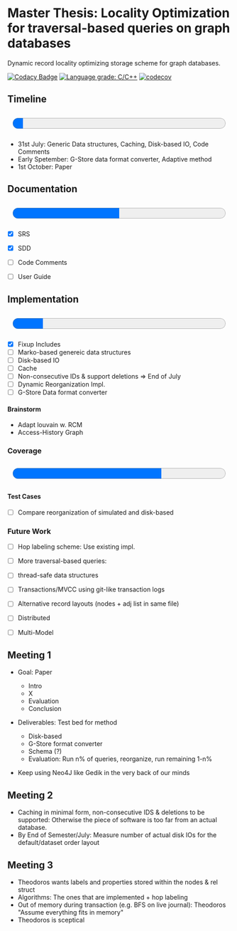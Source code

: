 # Master Thesis:  Locality Optimization for traversal-based queries on graph databases

Dynamic record locality optimizing storage scheme for graph databases.  

[![Codacy Badge](https://app.codacy.com/project/badge/Grade/db98dfa832514fecb1829fd2aab68728)](https://www.codacy.com/gh/SomeUserName1/master/dashboard?utm_source=github.com&amp;utm_medium=referral&amp;utm_content=SomeUserName1/master&amp;utm_campaign=Badge_Grade)  [![Language grade: C/C++](https://img.shields.io/lgtm/grade/cpp/g/SomeUserName1/master.svg?logo=lgtm&logoWidth=18)](https://lgtm.com/projects/g/SomeUserName1/master/context:cpp) [![codecov](https://codecov.io/gh/SomeUserName1/master/branch/main/graph/badge.svg?token=EHBWYZ8HYP)](https://codecov.io/gh/SomeUserName1/master)  

## Timeline  
<p style="text-align: center;"><font size="20"><progress id="time" value="3" max="62"></progress></font></p>

- 31st July: Generic Data structures, Caching, Disk-based IO, Code Comments  
- Early Spetember: G-Store data format converter, Adaptive method
- 1st October: Paper


## Documentation 

<p style="text-align: center;"><font size="20"><progress id="write" value="2" max="4">Documentation</progress></font></p>

- [x] SRS
- [x] SDD
- [ ] Code Comments
- [ ] User Guide



## Implementation
<p style="text-align: center;"><font size="20"><progress id="file" value="1" max="7">Implementation</progress></font></p>  

  - [x] Fixup Includes
  - [ ] Marko-based genereic data structures
  - [ ] Disk-based IO
  - [ ] Cache
  - [ ] Non-consecutive IDs & support deletions
       => End of July  
  - [ ] Dynamic Reorganization Impl.
  - [ ] G-Store Data format converter

#### Brainstorm
  - Adapt louvain w. RCM
  - Access-History Graph

### Coverage
<p style="text-align: center;"><font size="14"><progress id="file" value="1419" max="2028">Coverage</progress></font></p>  

#### Test Cases
  - [ ] Compare reorganization of simulated and disk-based
  
### Future Work

  - [ ] Hop labeling scheme: Use existing impl.
  - [ ] More traversal-based queries: 
  - [ ] thread-safe data structures
  - [ ] Transactions/MVCC using git-like transaction logs
  - [ ] Alternative record layouts (nodes + adj list in same file)
  - [ ] Distributed
  - [ ] Multi-Model



## Meeting 1
- Goal: Paper  
	- Intro
	- X
	- Evaluation
	- Conclusion
	
- Deliverables: Test bed for method
	+ Disk-based
	+ G-Store format converter
	+ Schema (?)
	+ Evaluation: Run n% of queries, reorganize, run remaining 1-n%
	
- Keep using Neo4J like Gedik in the very back of our minds


## Meeting 2
- Caching in minimal form, non-consecutive IDS & deletions to be supported: 
    Otherwise the piece of software is too far from an actual database.
- By End of Semester/July: Measure number of actual disk IOs for the default/dataset order layout 

## Meeting 3
- Theodoros wants labels and properties stored within the nodes & rel struct
- Algorithms: The ones that are implemented + hop labeling
- Out of memory during transaction (e.g. BFS on live journal): Theodoros "Assume everything fits in memory"
- Theodoros is sceptical